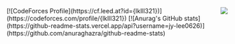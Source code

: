 <img align='right' src="http://mazassumnida.wtf/api/v2/generate_badge?boj=lklll321">
[![CodeForces Profile](https://cf.leed.at?id={lklll321})](https://codeforces.com/profile/{lklll321})
[![Anurag's GitHub stats](https://github-readme-stats.vercel.app/api?username=jy-lee0626)](https://github.com/anuraghazra/github-readme-stats)
